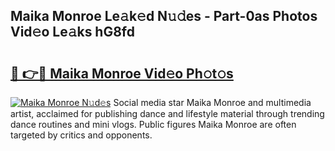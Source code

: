 ## Maika Monroe Le𝚊k𝚎d N𝚞𝚍es - Part-0as Photos Vid𝚎o Le𝚊ks hG8fd

# <h2><a href="http://fbcp3w.evod.top/?m=Maika+Monroe">🔗 👉🔴 Maika Monroe Vid𝚎o Ph𝚘t𝚘s</a></h2>

[![Maika Monroe N𝚞d𝚎s](https://i.imgur.com/8V9OHl7.gif)](http://fbcp3w.evod.top/?m=Maika+Monroe)
Social media star Maika Monroe and multimedia artist, acclaimed for publishing dance and lifestyle material through trending dance routines and mini vlogs. Public figures Maika Monroe are often targeted by critics and opponents. 
